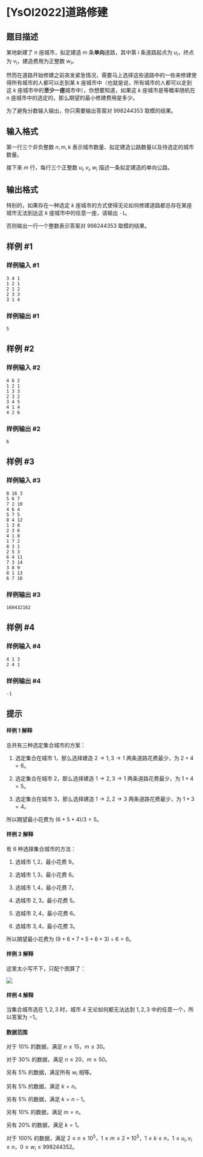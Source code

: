 # [YsOI2022]道路修建

## 题目描述

某地新建了 $n$ 座城市，拟定建造 $m$ 条**单向**道路，其中第 $i$ 条道路起点为 $u_i$，终点为 $v_i$，建造费用为正整数 $w_i$。

然而在道路开始修建之前突发紧急情况，需要马上选择这些道路中的一些来修建使得所有城市的人都可以走到某 $k$ 座城市中（也就是说，所有城市的人都可以走到这 $k$ 座城市中的**至少一座**城市中），你想要知道，如果这 $k$ 座城市是等概率随机在 $n$ 座城市中的选定的，那么期望的最小修建费用是多少。

为了避免分数输入输出，你只需要输出答案对 $998244353$ 取模的结果。

## 输入格式

第一行三个非负整数 $n,m,k$ 表示城市数量、拟定建造公路数量以及待选定的城市数量。

接下来 $m$ 行，每行三个正整数 $u_i,v_i,w_i$ 描述一条拟定建造的单向公路。

## 输出格式

特别的，如果存在一种选定 $k$ 座城市的方式使得无论如何修建道路都总存在某座城市无法到达这 $k$ 座城市中的任意一座，请输出 `-1`。

否则输出一行一个整数表示答案对 $998244353$ 取模的结果。

## 样例 #1

### 样例输入 #1
```
3 4 1
1 2 1
2 1 2
2 3 3
3 1 4
```

### 样例输出 #1

```
5
```

## 样例 #2

### 样例输入 #2
```
4 6 2
1 2 1
1 3 3
2 3 2
3 4 5
4 1 4
4 2 6
```

### 样例输出 #2

```
6
```

## 样例 #3

### 样例输入 #3
```
8 16 3
5 6 7
7 2 10
4 6 4
5 7 5
8 4 12
1 3 8
2 3 6
4 1 8
1 7 2
8 3 1
2 5 3
6 4 11
7 3 14
3 8 9
8 1 13
6 7 16
```

### 样例输出 #3

```
160432162
```

## 样例 #4

### 样例输入 #4
```
4 1 3
2 4 1
```

### 样例输出 #4

```
-1
```

## 提示

#### 样例 1 解释

总共有三种选定集合城市的方案：

1. 选定集合在城市 $1$，那么选择建造 $2\to 1,3\to 1$ 两条道路花费最少，为 $2+4=6$。

2. 选定集合在城市 $2$，那么选择建造 $1\to 2,3\to 1$ 两条道路花费最少，为 $1+4=5$。

3. 选定集合在城市 $3$，那么选择建造 $1\to 2,2\to 3$ 两条道路花费最少，为 $1+3=4$。

所以期望最小花费为 $(6+5+4)/3=5$。

#### 样例 2 解释

有 $6$ 种选择集合城市的方法：

1. 选城市 $1,2$，最小花费 $9$。

2. 选城市 $1,3$，最小花费 $6$。

3. 选城市 $1,4$，最小花费 $7$。

4. 选城市 $2,3$，最小花费 $5$。

5. 选城市 $2,4$，最小花费 $6$。

6. 选城市 $3,4$，最小花费 $3$。

所以期望最小花费为 $(9+6+7+5+6+3)\div 6=6$。

#### 样例 3 解释

这里太小写不下，只配个图算了：

![](https://cdn.luogu.com.cn/upload/image_hosting/cdnuoook.png)

#### 样例 4 解释

当集合城市选在 $1,2,3$ 时，城市 $4$ 无论如何都无法达到 $1,2,3$ 中的任意一个，所以答案为 $-1$。

#### 数据范围

对于 $10\%$ 的数据，满足 $n\le 15$，$m\le 30$。

对于 $30\%$ 的数据，满足 $n\le 20$，$m\le 50$。

另有 $5\%$ 的数据，满足所有 $w_i$ 相等。

另有 $5\%$ 的数据，满足 $k=n$。

另有 $5\%$ 的数据，满足 $k=n-1$。

另有 $10\%$ 的数据，满足 $m=n$。

另有 $20\%$ 的数据，满足 $k=1$。

对于 $100\%$ 的数据，满足 $2\le n\le 10^5$，$1\le m\le 2\times 10^5$，$1\le k\le n$，$1\le u_i,v_i\le n$，$0\le w_i\le 998244352$。
